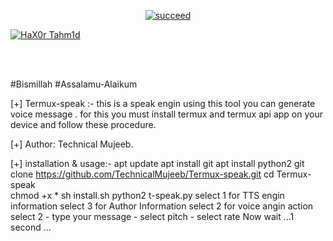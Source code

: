 <p align="center">
<a href="#"><img title="succeed" src="https://img.shields.io/badge/deobfuscating-succeed-green?colorB=%23017e40&style=for-the-badge"></a>
</p>
<p align="left">
<a href="https://github.com/hax0rtahm1d"><img title="HaX0r Tahm1d" src="https://img.shields.io/badge/By-HaX0r%20Tahm1d-blue?style=for-the-badge&logo=github"></a>
</p>
<br/><br/>

#Bismillah
#Assalamu-Alaikum 

[+] Termux-speak :- this is a speak engin using
    this tool you can generate voice message .
    for this you must install termux and termux api
    app on your device and follow these procedure.

[+] Author: Technical Mujeeb.   

[+] installation & usage:-
   apt update
   apt install git
   apt install python2
   git clone https://github.com/TechnicalMujeeb/Termux-speak.git
   cd Termux-speak   
   chmod +x *
   sh install.sh
   python2 t-speak.py
   select 1 for TTS engin information
   select 3 for Author Information
   select 2 for voice angin action
    select 2 - type your message - select pitch - select rate
    Now wait ...1 second ...